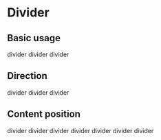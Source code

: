 <script setup>
  import './../../../src/divider'
</script>

# Divider

## Basic usage

<div>
  divider
  <sky-divider></sky-divider>
  divider
  <sky-divider border-style="dashed"></sky-divider>
  divider
</div>

## Direction

<div>
  divider
  <sky-divider direction="vertical"></sky-divider>
  divider
  <sky-divider direction="vertical"></sky-divider>
  divider
</div>

## Content position

<div>
  divider
  <sky-divider content-position="left">divider</sky-divider>
  divider
  <sky-divider>divider</sky-divider>
  divider
  <sky-divider content-position="right">divider</sky-divider>
  divider
</div>
